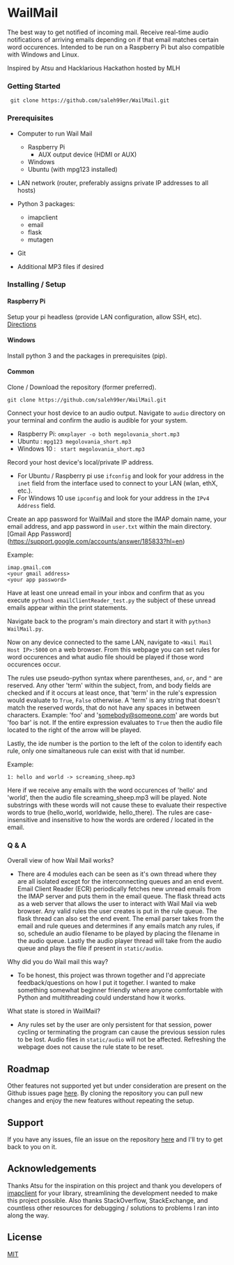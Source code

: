 # WailMail

The best way to get notified of incoming mail. Receive real-time audio notifications of arriving emails depending on if that email matches certain word occurences. Intended to be run on a Raspberry Pi but also compatible with Windows and Linux.

Inspired by Atsu and Hacklarious Hackathon hosted by MLH

### Getting Started

``` git clone https://github.com/saleh99er/WailMail.git```

### Prerequisites

* Computer to run Wail Mail
    * Raspberry Pi
        * AUX output device (HDMI or AUX)
    * Windows
    * Ubuntu (with mpg123 installed)

* LAN network (router, preferably assigns private IP addresses to all hosts)
* Python 3
    packages:
    * imapclient
    * email
    * flask
    * mutagen
* Git
* Additional MP3 files if desired


### Installing / Setup

#### Raspberry Pi

Setup your pi headless (provide LAN configuration, allow SSH, etc). [Directions](https://www.raspberrypi.org/documentation/configuration/wireless/headless.md)

#### Windows

Install python 3 and the packages in prerequisites (pip).

#### Common

Clone / Download the repository (former preferred). 

``` git clone https://github.com/saleh99er/WailMail.git ```

Connect your host device to an audio output. Navigate to `audio` directory on your terminal and confirm the audio is audible for your system.

* Raspberry Pi: ```omxplayer -o both megolovania_short.mp3```
* Ubuntu : ```mpg123 megolovania_short.mp3```
* Windows 10 : ``` start megolovania_short.mp3```

Record your host device's local/private IP address.
* For Ubuntu / Raspberry pi use `ifconfig` and look for your address in the `inet` field from the interface used to connect to your LAN (wlan, ethX, etc.).
* For Windows 10 use `ipconfig` and look for your address in the `IPv4 Address` field. 

Create an app password for WailMail and store the IMAP domain name, your email address, and app password in `user.txt` within the main directory. [Gmail App Password] (https://support.google.com/accounts/answer/185833?hl=en)

Example:
```
imap.gmail.com
<your gmail address>
<your app password>
```

Have at least one unread email in your inbox and confirm that as you execute ```python3 emailClientReader_test.py``` the subject of these unread emails appear within the print statements. 

Navigate back to the program's main directory and start it with ```python3 WailMail.py```. 

Now on any device connected to the same LAN, navigate to `<Wail Mail Host IP>:5000` on a web browser. From this webpage you can set rules for word occurences and what audio file should be played if those word occurences occur.

The rules use pseudo-python syntax where parentheses, `and`, `or`, and `^` are reserved. Any other 'term' within the subject, from, and body fields are checked and if it occurs at least once, that 'term' in the rule's expression would evaluate to `True`, `False` otherwise. A 'term' is any string that doesn't match the reserved words, that do not have any spaces in between characters. Example: 'foo' and 'somebody@someone.com' are words but 'foo bar' is not. If the entire expression evaluates to `True` then the audio file located to the right of the arrow will be played. 

Lastly, the ide number is the portion to the left of the colon to identify each rule, only one simaltaneous rule can exist with that id number. 

Example:

```
1: hello and world -> screaming_sheep.mp3 
```

Here if we receive any emails with the word occurences of 'hello' and 'world', then the audio file screaming_sheep.mp3 will be played. Note substrings with these words will not cause these to evaluate their respective words to true (hello_world, worldwide, hello_there). The rules are case-insensitive and insensitive to how the words are ordered / located in the email. 

### Q & A

Overall view of how Wail Mail works?
* There are 4 modules each can be seen as it's own thread where they are all isolated except for the interconnecting queues and an end event. Email Client Reader (ECR) periodically fetches new unread emails from the IMAP server and puts them in the email queue. The flask thread acts as a web server that allows the user to interact with Wail Mail via web browser. Any valid rules the user creates is put in the rule queue. The flask thread can also set the end event. The email parser takes from the email and rule queues and determines if any emails match any rules, if so, schedule an audio filename to be played by placing the filename in the audio queue. Lastly the audio player thread will take from the audio queue and plays the file if present in `static/audio`.

Why did you do Wail mail this way?
* To be honest, this project was thrown together and I'd appreciate feedback/questions on how I put it together. I wanted to make something somewhat beginner friendly where anyone comfortable with Python and multithreading could understand how it works.

What state is stored in WailMail?
* Any rules set by the user are only persistent for that session, power cycling or terminating the program can cause the previous session rules to be lost. Audio files in `static/audio` will not be affected. Refreshing the webpage does not cause the rule state to be reset. 

## Roadmap

Other features not supported yet but under consideration are present on the Github issues page [here](https://github.com/saleh99er/WailMail/issues). By cloning the repository you can pull new changes and enjoy the new features without repeating the setup. 

## Support

If you have any issues, file an issue on the repository [here](https://github.com/saleh99er/WailMail/issues) and I'll try to get back to you on it.  

## Acknowledgements

Thanks Atsu for the inspiration on this project and thank you developers of [imapclient](https://imapclient.readthedocs.io/en/2.1.0/) for your library, streamlining the development needed to make this project possible. Also thanks StackOverflow, StackExchange, and countless other resources for debugging / solutions to problems I ran into along the way.

## License
[MIT](https://choosealicense.com/licenses/mit/)